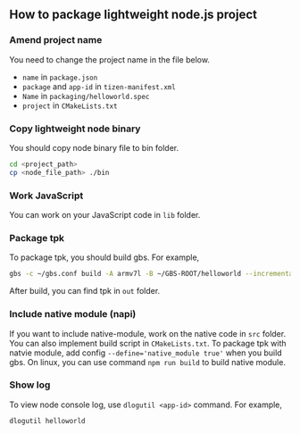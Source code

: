 ## How to package lightweight node.js project

### Amend project name
You need to change the project name in the file below.
+ `name` in `package.json`
+ `package` and `app-id` in `tizen-manifest.xml`
+ `Name` in `packaging/helloworld.spec`
+ `project` in `CMakeLists.txt`

### Copy lightweight node binary
You should copy node binary file to bin folder.
```bash
cd <project_path>
cp <node_file_path> ./bin
```

### Work JavaScript
You can work on your JavaScript code in `lib` folder.

### Package tpk
To package tpk, you should build gbs.
For example, 
``` bash
gbs -c ~/gbs.conf build -A armv7l -B ~/GBS-ROOT/helloworld --incremental --include-all
```
After build, you can find tpk in `out` folder.

### Include native module (napi)
If you want to include native-module, work on the native code in `src` folder.
You can also implement build script in `CMakeLists.txt`.
To package tpk with natvie module, add config `--define='native_module true'` when you build gbs.
On linux, you can use command `npm run build` to build native module.

### Show log
To view node console log, use `dlogutil <app-id>` command.
For example,
``` bash
dlogutil helloworld
```
